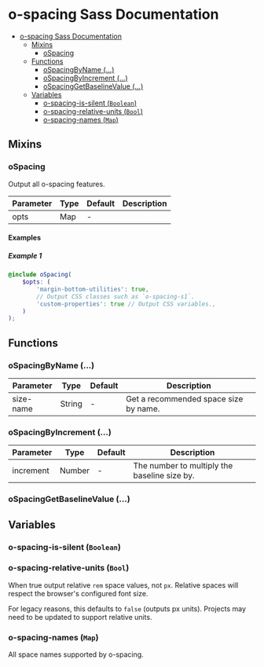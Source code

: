 # o-spacing Sass Documentation

- [o-spacing Sass Documentation](#o-spacing-sass-documentation)
  - [Mixins](#mixins)
    - [oSpacing](#ospacing)
  - [Functions](#functions)
    - [oSpacingByName (...)](#ospacingbyname-)
    - [oSpacingByIncrement (...)](#ospacingbyincrement-)
    - [oSpacingGetBaselineValue (...)](#ospacinggetbaselinevalue-)
  - [Variables](#variables)
    - [o-spacing-is-silent (`Boolean`)](#o-spacing-is-silent-boolean)
    - [o-spacing-relative-units (`Bool`)](#o-spacing-relative-units-bool)
    - [o-spacing-names (`Map`)](#o-spacing-names-map)

## Mixins

### oSpacing

Output all o-spacing features.

| Parameter | Type | Default | Description |
| --------- | ---- | ------- | ----------- |
| opts      | Map  | -       |             |

#### Examples

##### Example 1

```scss
@include oSpacing(
	$opts: (
		'margin-bottom-utilities': true,
		// Output CSS classes such as `o-spacing-s1`.
		'custom-properties': true // Output CSS variables.,
	)
);
```

## Functions

### oSpacingByName (...)

| Parameter | Type   | Default | Description                           |
| --------- | ------ | ------- | ------------------------------------- |
| size-name | String | -       | Get a recommended space size by name. |

### oSpacingByIncrement (...)

| Parameter | Type   | Default | Description                                  |
| --------- | ------ | ------- | -------------------------------------------- |
| increment | Number | -       | The number to multiply the baseline size by. |

### oSpacingGetBaselineValue (...)

## Variables

### o-spacing-is-silent (`Boolean`)

### o-spacing-relative-units (`Bool`)

When true output relative `rem` space values, not `px`.
Relative spaces will respect the browser's configured font size.

For legacy reasons, this defaults to `false` (outputs px units).
Projects may need to be updated to support relative units.

### o-spacing-names (`Map`)

All space names supported by o-spacing.
